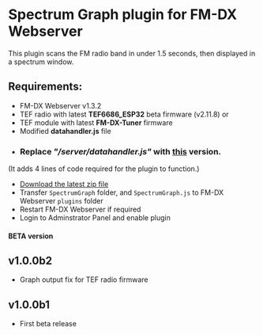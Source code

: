 # Spectrum Graph plugin for FM-DX Webserver

This plugin scans the FM radio band in under 1.5 seconds, then displayed in a spectrum window.

## Requirements:

- FM-DX Webserver v1.3.2
- TEF radio with latest **TEF6686_ESP32** beta firmware (v2.11.8) or
- TEF module with latest **FM-DX-Tuner** firmware
- Modified **datahandler.js** file


* ### Replace _**"/server/datahandler.js"**_ with [this](https://github.com/AmateurAudioDude/FM-DX-Webserver-Plugin-Spectrum-Graph/blob/main/datahandler.js) version.
(It adds 4 lines of code required for the plugin to function.)


* [Download the latest zip file](https://github.com/AmateurAudioDude/FM-DX-Webserver-Plugin-Spectrum-Graph/archive/refs/heads/main.zip)
* Transfer `SpectrumGraph` folder, and `SpectrumGraph.js` to FM-DX Webserver `plugins` folder
* Restart FM-DX Webserver if required
* Login to Adminstrator Panel and enable plugin

#### BETA version

v1.0.0b2
--------
* Graph output fix for TEF radio firmware

v1.0.0b1
--------
* First beta release

